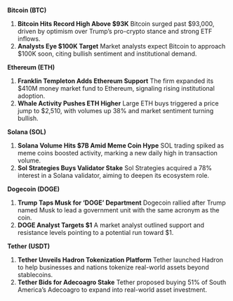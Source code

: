 **Bitcoin (BTC)**

1. **Bitcoin Hits Record High Above $93K**
    Bitcoin surged past $93,000, driven by optimism over Trump’s pro-crypto stance and strong ETF inflows.
2. **Analysts Eye $100K Target**
    Market analysts expect Bitcoin to approach $100K soon, citing bullish sentiment and institutional demand.

**Ethereum (ETH)**

1. **Franklin Templeton Adds Ethereum Support**
    The firm expanded its $410M money market fund to Ethereum, signaling rising institutional adoption.
2. **Whale Activity Pushes ETH Higher**
    Large ETH buys triggered a price jump to $2,510, with volumes up 38% and market sentiment turning bullish.

**Solana (SOL)**

1. **Solana Volume Hits $7B Amid Meme Coin Hype**
    SOL trading spiked as meme coins boosted activity, marking a new daily high in transaction volume.
2. **Sol Strategies Buys Validator Stake**
    Sol Strategies acquired a 78% interest in a Solana validator, aiming to deepen its ecosystem role.

**Dogecoin (DOGE)**

1. **Trump Taps Musk for ‘DOGE’ Department**
    Dogecoin rallied after Trump named Musk to lead a government unit with the same acronym as the coin.
2. **DOGE Analyst Targets $1**
    A market analyst outlined support and resistance levels pointing to a potential run toward $1.

**Tether (USDT)**

1. **Tether Unveils Hadron Tokenization Platform**
    Tether launched Hadron to help businesses and nations tokenize real-world assets beyond stablecoins.
2. **Tether Bids for Adecoagro Stake**
    Tether proposed buying 51% of South America’s Adecoagro to expand into real-world asset investment.